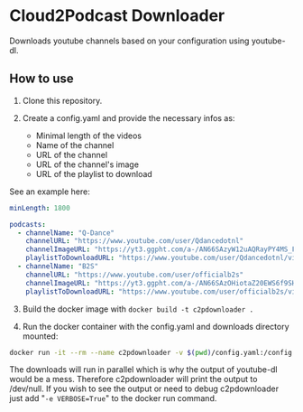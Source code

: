 # Cloud2Podcast Downloader

Downloads youtube channels based on your configuration using youtube-dl.

## How to use

1. Clone this repository.

2. Create a config.yaml and provide the necessary infos as:

   - Minimal length of the videos
   - Name of the channel
   - URL of the channel
   - URL of the channel's image
   - URL of the playlist to download

See an example here:

```yaml
minLength: 1800

podcasts:
  - channelName: "Q-Dance"
    channelURL: "https://www.youtube.com/user/Qdancedotnl"
    channelImageURL: "https://yt3.ggpht.com/a-/AN66SAzyW12uAQRayPY4MS_Fo_Wlj6PFjyNfx3X7CQ=s288-mo-c-c0xffffffff-rj-k-no"
    playlistToDownloadURL: "https://www.youtube.com/user/Qdancedotnl/videos"
  - channelName: "B2S"
    channelURL: "https://www.youtube.com/user/officialb2s"
    channelImageURL: "https://yt3.ggpht.com/a-/AN66SAzOHiotaZ20EWS6f9SHfzDPHQeAR_gyn-ng9w=s288-mo-c-c0xffffffff-rj-k-no"
    playlistToDownloadURL: "https://www.youtube.com/user/officialb2s/videos"
```

3. Build the docker image with `docker build -t c2pdownloader .`

4. Run the docker container with the config.yaml and downloads directory mounted:

```bash
docker run -it --rm --name c2pdownloader -v $(pwd)/config.yaml:/config.yaml -v /Users/floge77/Downloads:/downloads c2pdownloader
```

The downloads will run in parallel which is why the output of youtube-dl would be a mess. Therefore c2pdownloader will print the output to /dev/null. If you wish to see the output or need to debug c2pdownloader just add "`-e VERBOSE=True`" to the docker run command.

